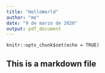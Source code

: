 ```yaml
---
title: "HelloWorld"
author: "me"
date: "9 de marzo de 2020"
output: pdf_document
---
```


```{r setup, include=FALSE}
knitr::opts_chunk$set(echo = TRUE)
```

## This is a markdown file
